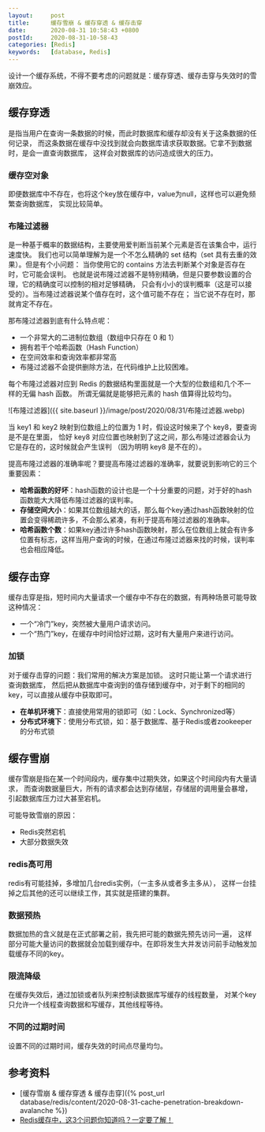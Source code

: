 ```yaml
---
layout:     post
title:      缓存雪崩 & 缓存穿透 & 缓存击穿
date:       2020-08-31 10:58:43 +0800
postId:     2020-08-31-10-58-43
categories: [Redis]
keywords:   [database, Redis]
---
```


设计一个缓存系统，不得不要考虑的问题就是：缓存穿透、缓存击穿与失效时的雪崩效应。

## 缓存穿透
是指当用户在查询一条数据的时候，而此时数据库和缓存却没有关于这条数据的任何记录，
而这条数据在缓存中没找到就会向数据库请求获取数据。它拿不到数据时，是会一直查询数据库，
这样会对数据库的访问造成很大的压力。

### 缓存空对象
即便数据库中不存在，也将这个key放在缓存中，value为null，这样也可以避免频繁查询数据库，
实现比较简单。

### 布隆过滤器
是一种基于概率的数据结构，主要使用爱判断当前某个元素是否在该集合中，运行速度快。
我们也可以简单理解为是一个不怎么精确的 set 结构（set 具有去重的效果）。但是有个小问题：
当你使用它的 contains 方法去判断某个对象是否存在时，它可能会误判。
也就是说布隆过滤器不是特别精确，但是只要参数设置的合理，它的精确度可以控制的相对足够精确，
只会有小小的误判概率（这是可以接受的）。当布隆过滤器说某个值存在时，这个值可能不存在；
当它说不存在时，那就肯定不存在。

那布隆过滤器到底有什么特点呢：
* 一个非常大的二进制位数组（数组中只存在 0 和 1）
* 拥有若干个哈希函数（Hash Function）
* 在空间效率和查询效率都非常高
* 布隆过滤器不会提供删除方法，在代码维护上比较困难。

每个布隆过滤器对应到 Redis 的数据结构里面就是一个大型的位数组和几个不一样的无偏 hash 函数。
所谓无偏就是能够把元素的 hash 值算得比较均匀。

![布隆过滤器]({{ site.baseurl }}/image/post/2020/08/31/布隆过滤器.webp)

当 key1 和 key2 映射到位数组上的位置为 1 时，假设这时候来了个 key8，要查询是不是在里面，
恰好 key8 对应位置也映射到了这之间，那么布隆过滤器会认为它是存在的，这时候就会产生误判
（因为明明 key8 是不在的）。

提高布隆过滤器的准确率呢？要提高布隆过滤器的准确率，就要说到影响它的三个重要因素：
* **哈希函数的好坏**：hash函数的设计也是一个十分重要的问题，对于好的hash函数能大大降低布隆过滤器的误判率。
* **存储空间大小**：如果其位数组越大的话，那么每个key通过hash函数映射的位置会变得稀疏许多，不会那么紧凑，有利于提高布隆过滤器的准确率。
* **哈希函数个数**：如果key通过许多hash函数映射，那么在位数组上就会有许多位置有标志，这样当用户查询的时候，在通过布隆过滤器来找的时候，误判率也会相应降低。

## 缓存击穿
缓存击穿是指，短时间内大量请求一个缓存中不存在的数据，有两种场景可能导致这种情况：
* 一个“冷门”key，突然被大量用户请求访问。
* 一个“热门”key，在缓存中时间恰好过期，这时有大量用户来进行访问。

### 加锁
对于缓存击穿的问题：我们常用的解决方案是加锁。 这时只能让第一个请求进行查询数据库，
然后把从数据库中查询到的值存储到缓存中，对于剩下的相同的key，可以直接从缓存中获取即可。

* **在单机环境下**：直接使用常用的锁即可（如：Lock、Synchronized等）
* **分布式环境下**：使用分布式锁，如：基于数据库、基于Redis或者zookeeper 的分布式锁

## 缓存雪崩
缓存雪崩是指在某一个时间段内，缓存集中过期失效，如果这个时间段内有大量请求，
而查询数据量巨大，所有的请求都会达到存储层，存储层的调用量会暴增，引起数据库压力过大甚至宕机。

可能导致雪崩的原因：
* Redis突然宕机
* 大部分数据失效

### redis高可用
redis有可能挂掉，多增加几台redis实例，（一主多从或者多主多从），
这样一台挂掉之后其他的还可以继续工作，其实就是搭建的集群。

### 数据预热
数据加热的含义就是在正式部署之前，我先把可能的数据先预先访问一遍，
这样部分可能大量访问的数据就会加载到缓存中。在即将发生大并发访问前手动触发加载缓存不同的key。

### 限流降级
在缓存失效后，通过加锁或者队列来控制读数据库写缓存的线程数量，
对某个key只允许一个线程查询数据和写缓存，其他线程等待。

### 不同的过期时间
设置不同的过期时间，缓存失效的时间点尽量均匀。

## 参考资料
* [缓存雪崩 & 缓存穿透 & 缓存击穿]({% post_url database/redis/content/2020-08-31-cache-penetration-breakdown-avalanche %})
* [Redis缓存中，这3个问题你知道吗？一定要了解！](https://www.bilibili.com/read/cv9337186?spm_id_from=333.999.0.0)
